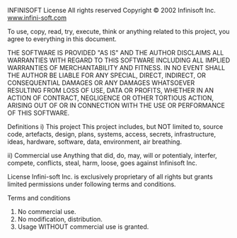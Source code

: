 INFINISOFT License
All rights reserved
Copyright © 2002 Infinisoft Inc.
www.infini-soft.com

To use, copy, read, try, execute, think or anything related to this project, you agree to everything in this document.

THE SOFTWARE IS PROVIDED "AS IS" AND THE AUTHOR DISCLAIMS ALL WARRANTIES WITH REGARD TO THIS SOFTWARE INCLUDING ALL IMPLIED WARRANTIES OF MERCHANTABILITY AND FITNESS. IN NO EVENT SHALL THE AUTHOR BE LIABLE FOR ANY SPECIAL, DIRECT, INDIRECT, OR CONSEQUENTIAL DAMAGES OR ANY DAMAGES WHATSOEVER RESULTING FROM LOSS OF USE, DATA OR PROFITS, WHETHER IN AN ACTION OF CONTRACT, NEGLIGENCE OR OTHER TORTIOUS ACTION, ARISING OUT OF OR IN CONNECTION WITH THE USE OR PERFORMANCE OF THIS SOFTWARE.

Definitions
i) This project
This project includes, but NOT limited to, source code, artefacts, design, plans, systems, access, secrets, infrastructure, ideas, hardware, software, data, environment, air breathing.

ii) Commercial use
Anything that did, do, may, will or potentialy, interfer, compete, conflicts, steal, harm, loose, goes against Infinisoft Inc.

License
Infini-soft Inc. is exclusively proprietary of all rights but grants limited permissions under following terms and conditions.

Terms and conditions
1. No commercial use.
2. No modification, distribution.
3. Usage WITHOUT commercial use is granted.


